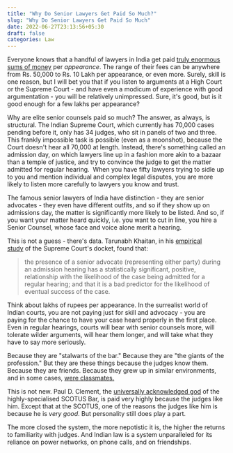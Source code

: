 ```yaml
---
title: "Why Do Senior Lawyers Get Paid So Much?"
slug: "Why Do Senior Lawyers Get Paid So Much"
date: 2022-06-27T23:13:56+05:30
draft: false
categories: Law
---
```


Everyone knows that a handful of lawyers in India get paid [truly enormous sums of money](https://www.livemint.com/Politics/BvOZE6z7Oyl6LiHZxWVlzL/How-much-do-Delhis-top-advocates-charge.html) per *appearance*. The range of their fees can be anywhere from Rs. 50,000 to Rs. 10 Lakh per appearance, or even more. Surely, skill is one reason, but I will bet you that if you listen to arguments at a High Court or the Supreme Court - and have even a modicum of experience with good argumentation - you will be relatively unimpressed. Sure, it's good, but is it good enough for a few lakhs per appearance?

Why are elite senior counsels paid so much? The answer, as always, is structural. The Indian Supreme Court, which currently has 70,000 cases pending before it, only has 34 judges, who sit in panels of two and three. This frankly impossible task is possible (even as a moonshot), because the Court doesn't hear all 70,000 at length. Instead, there's something called an admission day, on which lawyers line up in a fashion more akin to a bazaar than a temple of justice, and try to convince the judge to get the matter admitted for regular hearing.  When you have fifty lawyers trying to sidle up to you and mention individual and complex legal disputes, you are more likely to listen more carefully to lawyers you know and trust.

The famous senior lawyers of India have distinction - they are senior advocates - they even have different outfits, and so if they show up on admissions day, the matter is significantly more likely to be listed. And so, if you want your matter heard quickly, i.e. you want to cut in line, you hire a Senior Counsel, whose face and voice alone merit a hearing. 

This is not a guess - there's data. Tarunabh Khaitan, in his [empirical study](https://www.tandfonline.com/doi/abs/10.1080/24730580.2020.1730543) of the Supreme Court's docket, found that:

> the presence of a senior advocate (representing either party) during an admission hearing has a statistically significant, positive, relationship with the likelihood of the case being admitted for a regular hearing; and that it is a bad predictor for the likelihood of eventual success of the case.

Think about lakhs of rupees per appearance. In the surrealist world of Indian courts, you are not paying just for skill and advocacy - you are paying for the chance to have your case heard properly in the first place. Even in regular hearings, courts will bear with senior counsels more, will tolerate wilder arguments, will hear them longer, and will take what they have to say more seriously.

Because they are "stalwarts of the bar." Because they are "the giants of the profession." But they are these things because the judges know them. Because they are friends. Because they grew up in similar environments, and in some cases, [were classmates.](https://theleaflet.in/harish-salve-quits-as-amicus-sc-expresses-displeasure-at-perception-it-wants-to-withdraw-covid-cases-from-high-courts/#:~:text=The%20remarks%20were,S%20A%20Bobde.)

This is not new. Paul D. Clement, the [universally acknowledged god](https://nymag.com/news/features/paul-clement-2012-3/) of the highly-specialised SCOTUS Bar, is paid very highly because the judges like him. Except that at the SCOTUS, one of the reasons the judges like him is because he is *very good*. But personality still does play a part.

The more closed the system, the more nepotistic it is, the higher the returns to familiarity with judges. And Indian law is a system unparalleled for its reliance on power networks, on phone calls, and on friendships.